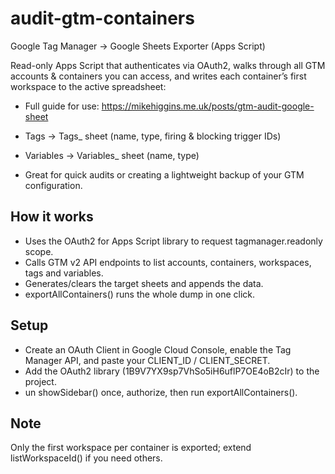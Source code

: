 # audit-gtm-containers
Google Tag Manager → Google Sheets Exporter (Apps Script)

Read-only Apps Script that authenticates via OAuth2, walks through all GTM accounts & containers you can access, and writes each container’s first workspace to the active spreadsheet:

- Full guide for use: https://mikehiggins.me.uk/posts/gtm-audit-google-sheet

- Tags → Tags_<container-publicId> sheet (name, type, firing & blocking trigger IDs)
- Variables → Variables_<container-publicId> sheet (name, type)
- Great for quick audits or creating a lightweight backup of your GTM configuration.

## How it works

- Uses the OAuth2 for Apps Script library to request tagmanager.readonly scope.
- Calls GTM v2 API endpoints to list accounts, containers, workspaces, tags and variables.
- Generates/clears the target sheets and appends the data.
- exportAllContainers() runs the whole dump in one click.

## Setup

- Create an OAuth Client in Google Cloud Console, enable the Tag Manager API, and paste your CLIENT_ID / CLIENT_SECRET.
- Add the OAuth2 library (1B9V7YX9sp7VhSo5iH6uflP7OE4oB2cIr) to the project.
- un showSidebar() once, authorize, then run exportAllContainers().

## Note 

Only the first workspace per container is exported; extend listWorkspaceId() if you need others.
